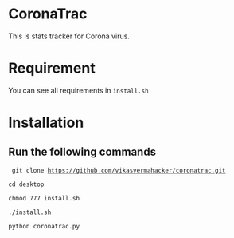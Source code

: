 # CoronaTrac

This is stats tracker for Corona virus.
# Requirement
You can see all requirements in <code>install.sh</code>
# Installation
## Run the following commands





<code> git clone https://github.com/vikasvermahacker/coronatrac.git</code>

<code>cd desktop</code>

<code>chmod 777 install.sh</code>

<code>./install.sh</code>

<code>python coronatrac.py</code>









